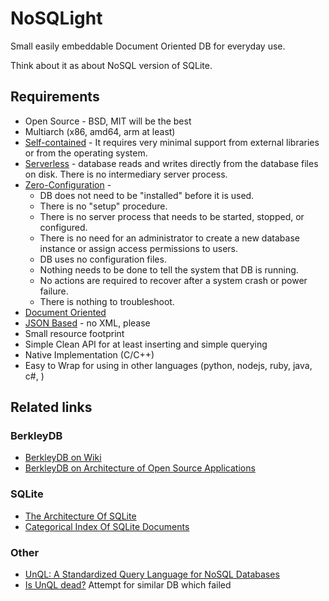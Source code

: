 # NoSQLight

Small easily embeddable Document Oriented DB for everyday use.

Think about it as about NoSQL version of SQLite.

## Requirements

* Open Source - BSD, MIT will be the best
* Multiarch (x86, amd64, arm at least)
* [Self-contained](https://sqlite.org/selfcontained.html) - It requires very minimal support from external libraries or from the operating system.
* [Serverless](https://sqlite.org/serverless.html) - database reads and writes directly from the database files on disk. There is no intermediary server process.
* [Zero-Configuration](https://sqlite.org/zeroconf.html) - 
  * DB does not need to be "installed" before it is used. 
  * There is no "setup" procedure. 
  * There is no server process that needs to be started, stopped, or configured. 
  * There is no need for an administrator to create a new database instance or assign access permissions to users. 
  * DB uses no configuration files. 
  * Nothing needs to be done to tell the system that DB is running. 
  * No actions are required to recover after a system crash or power failure. 
  * There is nothing to troubleshoot.
* [Document Oriented](http://en.wikipedia.org/wiki/Document-oriented_database) 
* [JSON Based](http://en.wikipedia.org/wiki/JSON) - no XML, please
* Small resource footprint
* Simple Clean API for at least inserting and simple querying 
* Native Implementation (C/C++)
* Easy to Wrap for using in other languages (python, nodejs, ruby, java, c#, <put your favorite language here>)

## Related links

### BerkleyDB

* [BerkleyDB on Wiki](http://en.wikipedia.org/wiki/Berkeley_DB)
* [BerkleyDB on Architecture of Open Source Applications](http://aosabook.org/en/bdb.html)

### SQLite

* [The Architecture Of SQLite](http://www.sqlite.org/arch.html)
* [Categorical Index Of SQLite Documents](http://www.sqlite.org/docs.html)

### Other

* [UnQL: A Standardized Query Language for NoSQL Databases](http://www.dataversity.net/unql-a-standardized-query-language-for-nosql-databases/)
* [Is UnQL dead?](https://www.arangodb.org/2012/04/07/is_unql_dead) Attempt for similar DB which failed
